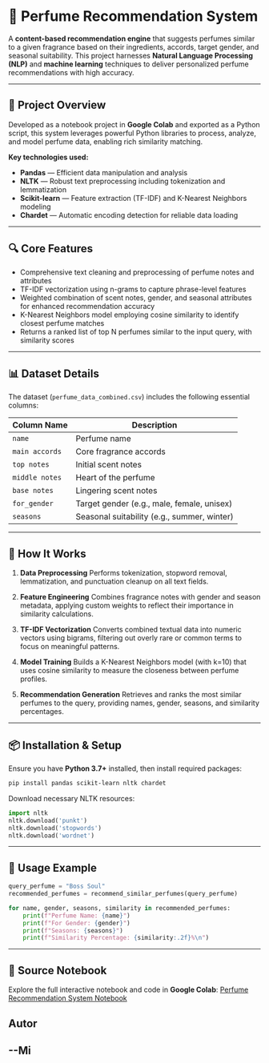 

# 🧴 Perfume Recommendation System

A **content-based recommendation engine** that suggests perfumes similar to a given fragrance based on their ingredients, accords, target gender, and seasonal suitability. This project harnesses **Natural Language Processing (NLP)** and **machine learning** techniques to deliver personalized perfume recommendations with high accuracy.

---

## 📂 Project Overview

Developed as a notebook project in **Google Colab** and exported as a Python script, this system leverages powerful Python libraries to process, analyze, and model perfume data, enabling rich similarity matching.

**Key technologies used:**

* **Pandas** — Efficient data manipulation and analysis
* **NLTK** — Robust text preprocessing including tokenization and lemmatization
* **Scikit-learn** — Feature extraction (TF-IDF) and K-Nearest Neighbors modeling
* **Chardet** — Automatic encoding detection for reliable data loading

---

## 🔍 Core Features

* Comprehensive text cleaning and preprocessing of perfume notes and attributes
* TF-IDF vectorization using n-grams to capture phrase-level features
* Weighted combination of scent notes, gender, and seasonal attributes for enhanced recommendation accuracy
* K-Nearest Neighbors model employing cosine similarity to identify closest perfume matches
* Returns a ranked list of top N perfumes similar to the input query, with similarity scores

---

## 📊 Dataset Details

The dataset (`perfume_data_combined.csv`) includes the following essential columns:

| Column Name    | Description                                 |
| -------------- | ------------------------------------------- |
| `name`         | Perfume name                                |
| `main accords` | Core fragrance accords                      |
| `top notes`    | Initial scent notes                         |
| `middle notes` | Heart of the perfume                        |
| `base notes`   | Lingering scent notes                       |
| `for_gender`   | Target gender (e.g., male, female, unisex)  |
| `seasons`      | Seasonal suitability (e.g., summer, winter) |

---

## 🧠 How It Works

1. **Data Preprocessing**
   Performs tokenization, stopword removal, lemmatization, and punctuation cleanup on all text fields.

2. **Feature Engineering**
   Combines fragrance notes with gender and season metadata, applying custom weights to reflect their importance in similarity calculations.

3. **TF-IDF Vectorization**
   Converts combined textual data into numeric vectors using bigrams, filtering out overly rare or common terms to focus on meaningful patterns.

4. **Model Training**
   Builds a K-Nearest Neighbors model (with k=10) that uses cosine similarity to measure the closeness between perfume profiles.

5. **Recommendation Generation**
   Retrieves and ranks the most similar perfumes to the query, providing names, gender, seasons, and similarity percentages.

---

## 📦 Installation & Setup

Ensure you have **Python 3.7+** installed, then install required packages:

```bash
pip install pandas scikit-learn nltk chardet
```

Download necessary NLTK resources:

```python
import nltk
nltk.download('punkt')
nltk.download('stopwords')
nltk.download('wordnet')
```

---

## 🚀 Usage Example

```python
query_perfume = "Boss Soul"
recommended_perfumes = recommend_similar_perfumes(query_perfume)

for name, gender, seasons, similarity in recommended_perfumes:
    print(f"Perfume Name: {name}")
    print(f"For Gender: {gender}")
    print(f"Seasons: {seasons}")
    print(f"Similarity Percentage: {similarity:.2f}%\n")
```

---

## 📎 Source Notebook

Explore the full interactive notebook and code in **Google Colab**:
[Perfume Recommendation System Notebook](https://colab.research.google.com/drive/1BBBK4O96ry74ZkB9lB-Sty09oC5bEjko)
## Autor
--Mi
---


